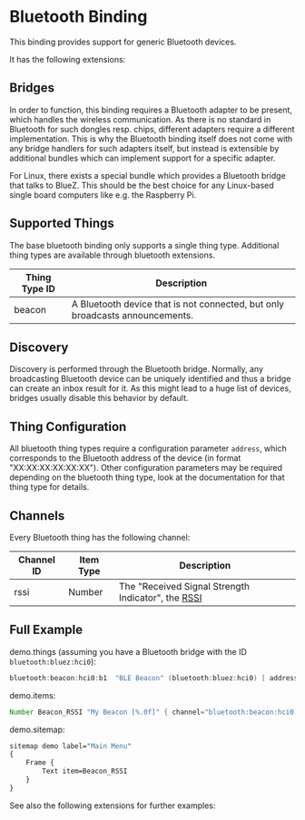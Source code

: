 # Bluetooth Binding

This binding provides support for generic Bluetooth devices.

It has the following extensions:

<!--list-subs-->

## Bridges

In order to function, this binding requires a Bluetooth adapter to be present, which handles the wireless communication.
As there is no standard in Bluetooth for such dongles resp. chips, different adapters require a different implementation.
This is why the Bluetooth binding itself does not come with any bridge handlers for such adapters itself, but instead is extensible by additional bundles which can implement support for a specific adapter.

For Linux, there exists a special bundle which provides a Bluetooth bridge that talks to BlueZ.
This should be the best choice for any Linux-based single board computers like e.g. the Raspberry Pi.

## Supported Things

The base bluetooth binding only supports a single thing type.
Additional thing types are available through bluetooth extensions.

| Thing Type ID |                                 Description                                  |
|---------------|------------------------------------------------------------------------------|
| beacon        | A Bluetooth device that is not connected, but only broadcasts announcements. |

## Discovery

Discovery is performed through the Bluetooth bridge.
Normally, any broadcasting Bluetooth device can be uniquely identified and thus a bridge can create an inbox result for it.
As this might lead to a huge list of devices, bridges usually disable this behavior by default.

## Thing Configuration

All bluetooth thing types require a configuration parameter `address`, which corresponds to the Bluetooth address of the device (in format "XX:XX:XX:XX:XX:XX").
Other configuration parameters may be required depending on the bluetooth thing type, look at the documentation for that thing type for details.

## Channels

Every Bluetooth thing has the following channel:

| Channel ID | Item Type |                                             Description                                             |
|------------|-----------|-----------------------------------------------------------------------------------------------------|
| rssi       | Number    | The "Received Signal Strength Indicator", the [RSSI](https://blog.bluetooth.com/proximity-and-rssi) |

## Full Example

demo.things (assuming you have a Bluetooth bridge with the ID `bluetooth:bluez:hci0`):

```java
bluetooth:beacon:hci0:b1  "BLE Beacon" (bluetooth:bluez:hci0) [ address="68:64:4C:14:FC:C4" ]
```

demo.items:

```java
Number Beacon_RSSI "My Beacon [%.0f]" { channel="bluetooth:beacon:hci0:b1:rssi" }
```

demo.sitemap:

```perl
sitemap demo label="Main Menu"
{
    Frame {
        Text item=Beacon_RSSI
    }
}
```

See also the following extensions for further examples:

<!--list-subs-->
